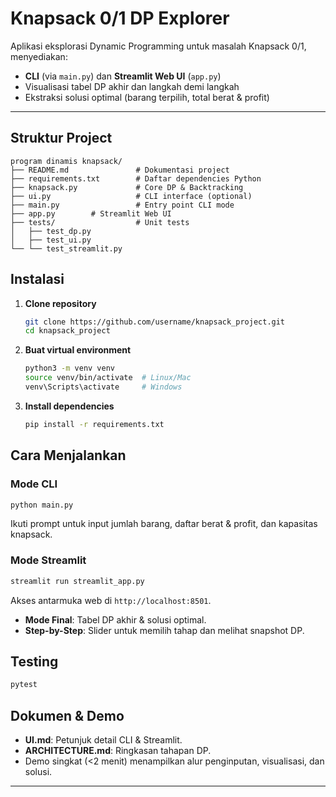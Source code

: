# Knapsack 0/1 DP Explorer

Aplikasi eksplorasi Dynamic Programming untuk masalah Knapsack 0/1, menyediakan:

* **CLI** (via `main.py`) dan **Streamlit Web UI** (`app.py`)
* Visualisasi tabel DP akhir dan langkah demi langkah
* Ekstraksi solusi optimal (barang terpilih, total berat & profit)

---

## Struktur Project

```
program dinamis knapsack/
├── README.md               # Dokumentasi project
├── requirements.txt        # Daftar dependencies Python
├── knapsack.py             # Core DP & Backtracking
├── ui.py                   # CLI interface (optional)
├── main.py                 # Entry point CLI mode
├── app.py        # Streamlit Web UI
├── tests/                  # Unit tests
│   ├── test_dp.py
│   ├── test_ui.py
└── └── test_streamlit.py
```

## Instalasi

1. **Clone repository**

   ```bash
   git clone https://github.com/username/knapsack_project.git
   cd knapsack_project
   ```
2. **Buat virtual environment**

   ```bash
   python3 -m venv venv
   source venv/bin/activate  # Linux/Mac
   venv\Scripts\activate     # Windows
   ```
3. **Install dependencies**

   ```bash
   pip install -r requirements.txt
   ```

## Cara Menjalankan

### Mode CLI

```bash
python main.py
```

Ikuti prompt untuk input jumlah barang, daftar berat & profit, dan kapasitas knapsack.

### Mode Streamlit

```bash
streamlit run streamlit_app.py
```

Akses antarmuka web di `http://localhost:8501`.

* **Mode Final**: Tabel DP akhir & solusi optimal.
* **Step-by-Step**: Slider untuk memilih tahap dan melihat snapshot DP.

## Testing

```bash
pytest
```

## Dokumen & Demo

* **UI.md**: Petunjuk detail CLI & Streamlit.
* **ARCHITECTURE.md**: Ringkasan tahapan DP.
* Demo singkat (<2 menit) menampilkan alur penginputan, visualisasi, dan solusi.

---